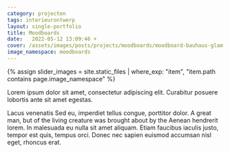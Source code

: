 ```yaml
---
category: projecten
tags: interieurontwerp
layout: single-portfolio
title: Moodboards
date:   2022-05-12 13:09:46 +
cover: /assets/images/posts/projects/moodboards/moodboard-bauhaus-glam.jpg
image_namespace: moodboards
---
```

{% assign slider_images = site.static_files | where_exp: "item", "item.path contains page.image_namespace" %}

Lorem ipsum dolor sit amet, consectetur adipiscing elit. Curabitur posuere lobortis ante sit amet egestas.

Lacus venenatis Sed eu, imperdiet tellus congue, porttitor dolor. A great man, but of the living creature was brought about by the Aenean hendrerit lorem. In malesuada eu nulla sit amet aliquam. Etiam faucibus iaculis justo, tempor est quis, tempus orci. Donec nec sapien euismod accumsan nisl eget, rhoncus erat.
